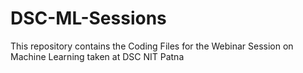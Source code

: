 # DSC-ML-Sessions
This repository contains the Coding Files for the Webinar Session on Machine Learning taken at DSC NIT Patna
